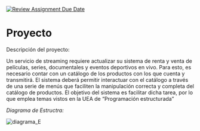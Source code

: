 [![Review Assignment Due Date](https://classroom.github.com/assets/deadline-readme-button-24ddc0f5d75046c5622901739e7c5dd533143b0c8e959d652212380cedb1ea36.svg)](https://classroom.github.com/a/LCXMIOgt)
# Proyecto
Descripción del proyecto:

Un servicio de streaming requiere actualizar su sistema de renta y venta de películas, series, documentales y eventos deportivos en vivo. Para esto, es necesario contar con un catálogo de los productos con los que cuenta y transmitirá. El sistema deberá permitir interactuar con el catálogo a través de una serie de menús que faciliten la manipulación correcta y completa del catálogo de productos. El objetivo del sistema es facilitar dicha tarea, por lo que emplea temas vistos en la UEA de “Programación estructurada”

*Diagrama de Estructra:*

![diagrama_E](https://github.com/agn-pe-23i/proyecto-los-hola-mundo/assets/125332082/0b35e2a1-78f5-4e49-8479-953885619965)
